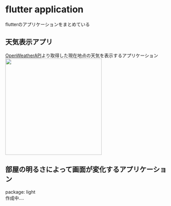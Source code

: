 # flutter application
flutterのアプリケーションをまとめている

## 天気表示アプリ
[OpenWeatherAPI](https://openweathermap.org/)より取得した現在地点の天気を表示するアプリケーション　\
<img src="https://user-images.githubusercontent.com/40351074/74452600-a1016080-4ec4-11ea-8483-09bc91f94c3b.jpg" width="300">


## 部屋の明るさによって画面が変化するアプリケーション
package: light \
作成中....

